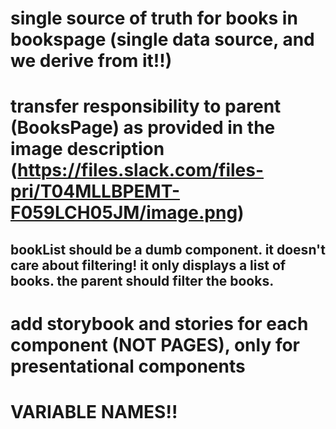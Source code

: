 # single source of truth for books in bookspage (single data source, and we derive from it!!)

# transfer responsibility to parent (BooksPage) as provided in the image description (https://files.slack.com/files-pri/T04MLLBPEMT-F059LCH05JM/image.png)

## bookList should be a dumb component. it doesn't care about filtering! it only displays a list of books. the parent should filter the books.

# add storybook and stories for each component (NOT PAGES), only for presentational components

# VARIABLE NAMES!!

